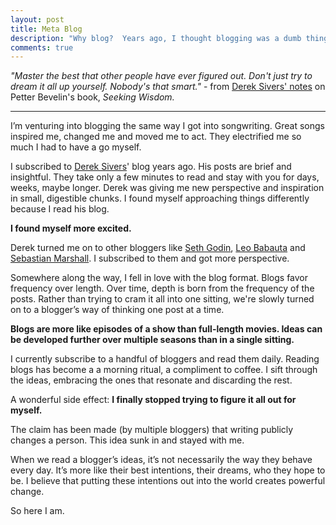 ```yaml
---
layout: post
title: Meta Blog
description: "Why blog?  Years ago, I thought blogging was a dumb thing to do.  Now here I am blogging.  What happened?" 
comments: true
---
```


*"Master the best that other people have ever figured out. Don't just try to dream it all up yourself. Nobody's that smart."* - from [Derek Sivers' notes](https://sivers.org/book/SeekingWisdom) on Petter Bevelin's book, *Seeking Wisdom.*

-----

I’m venturing  into blogging the same way I got into songwriting. Great songs inspired me, changed me and moved me to act. They electrified me so much I had to have a go myself.

I subscribed to [Derek Sivers](http://sivers.org)' blog years ago.  His posts are brief and insightful.  They take only a few minutes to read and stay with you for days, weeks, maybe longer.  Derek was giving me new perspective and inspiration in small, digestible chunks. I found myself approaching things differently because I read his blog.

**I found myself more excited.**

Derek turned me on to other bloggers like [Seth Godin](http://sethgodin.com), [Leo Babauta](http://zenhabits.net/about/) and [Sebastian Marshall](http://sebastianmarshall.com/).  I subscribed to them and got more perspective.

Somewhere along the way, I fell in love with the blog format. Blogs favor frequency over length. Over time, depth is born from the frequency of the posts. Rather than trying to cram it all into one sitting, we're slowly turned on to a blogger’s way of thinking one post at a time.

**Blogs are more like episodes of a show than full-length movies.  Ideas can be developed further over multiple seasons than in a single sitting.**

I currently subscribe to a handful of bloggers and read them daily.  Reading blogs has become a a morning ritual, a compliment to coffee.  I sift through the ideas, embracing the ones that resonate and discarding the rest.

A wonderful side effect: **I finally stopped trying to figure it all out for myself.**

The claim has been made (by multiple bloggers) that writing publicly changes a person. This idea sunk in and stayed with me.

When we read a blogger’s ideas, it’s not necessarily the way they behave every day.  It’s more like their best intentions, their dreams, who they hope to be. I believe that putting these intentions out into the world creates powerful change.

So here I am.

